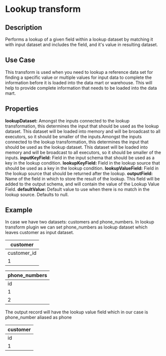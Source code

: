 # Lookup transform

Description
----------- 
Performs a lookup of a given field within a lookup dataset by matching it with input dataset and includes the 
field, and it's value in resulting dataset.


Use Case
--------
This transform is used when you need to lookup a reference data set for finding a specific value or multiple 
values for input data to complete the information before it is loaded into the data mart or warehouse. 
This will help to provide complete information that needs to be loaded into the data mart.

Properties
----------
**lookupDataset:** Amongst the inputs connected to the lookup transformation, this determines the input that should be
used as the lookup dataset. This dataset will be loaded into memory and will be broadcast to all executors, 
so it should be smaller of the inputs.Amongst the inputs connected to the lookup transformation, 
this determines the input that should be used as the lookup dataset. This dataset will be loaded into memory 
and will be broadcast to all executors, so it should be smaller of the inputs.
**inputKeyField:** Field in the input schema that should be used as a key in the lookup condition.
**lookupKeyField:** Field in the lookup source that should be used as a key in the lookup condition.
**lookupValueField:** Field in the lookup source that should be returned after the lookup.
**outputField:** Name of the field in which to store the result of the lookup. This field will be added to the output 
schema, and will contain the value of the Lookup Value Field.
**defaultValue:** Default value to use when there is no match in the lookup source. Defaults to null.

Example
-------
In case we have two datasets: customers and phone_numbers. In lookup transform plugin we can set phone_numbers as 
lookup dataset which leaves customer as input dataset.
 
|customer|
|---------|
|customer_id |first_name |last_name |
|1           |John       |Doe       |

|phone_numbers|
|-------------|
|id  |customer_id |phone_number |
|1   |1           | 555-555-555 |
|2   |1           | 333-333-333 |

The output record will have the lookup value field which in our case is phone_number aliased as phone

|customer|
|--------|
|id  |first_name  |last_name |phone_number |
|1   |John        |Doe       |555-555-555  |


